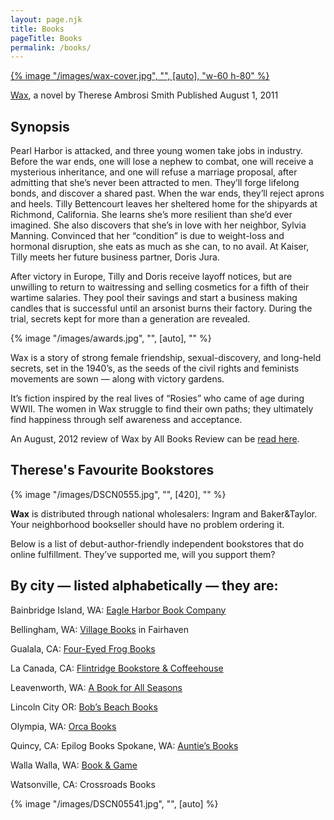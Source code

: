 ```yaml
---
layout: page.njk
title: Books
pageTitle: Books
permalink: /books/
---
```

<div class="flex justify-center md:float-left md:pr-10">
  <a href="/goto/Wax/">
    {% image "/images/wax-cover.jpg", "", [auto], "w-60 h-80" %}
  </a>
</div>

<u>Wax</u>, a novel by Therese Ambrosi Smith
Published August 1, 2011

## Synopsis

Pearl Harbor is attacked, and three young women take jobs in industry. Before the war ends, one will lose a nephew to
combat, one will receive a mysterious inheritance, and one will refuse a marriage proposal, after admitting that she’s
never been attracted to men. They’ll forge lifelong bonds, and discover a shared past.
When the war ends, they’ll reject aprons and heels. Tilly Bettencourt leaves her sheltered home for the shipyards at
Richmond, California. She learns she’s more resilient than she’d ever imagined. She also discovers that she’s in love
with her neighbor, Sylvia Manning. Convinced that her “condition” is due to weight-loss and hormonal disruption, she
eats as much as she can, to no avail. At Kaiser, Tilly meets her future business partner, Doris Jura.

After victory in Europe, Tilly and Doris receive layoff notices, but are unwilling to return to waitressing and selling
cosmetics for a fifth of their wartime salaries. They pool their savings and start a business making candles that is
successful until an arsonist burns their factory. During the trial, secrets kept for more than a generation are
revealed.

<div class="flex justify-center">
  {% image "/images/awards.jpg", "", [auto], "" %}
</div>

Wax is a story of strong female friendship, sexual-discovery, and long-held secrets, set in the 1940’s, as the seeds of
the civil rights and feminists movements are sown — along with victory gardens.

It’s fiction inspired by the real lives of “Rosies” who came of age during WWII. The women in Wax struggle to find their
own paths; they ultimately find happiness through self awareness and acceptance.

An August, 2012 review of Wax by All Books Review can be [read here](/blog/one-year-later/).

<h2 class="text-center !text-3xl mt-[30px]">Therese's Favourite Bookstores</h2>
{% image "/images/DSCN0555.jpg", "", [420], "" %}

<b class="underline" >Wax</b> is distributed through national wholesalers: Ingram and Baker&Taylor. Your neighborhood
bookseller should have no problem ordering it.

Below is a list of debut-author-friendly independent bookstores that do online fulfillment. They’ve supported me, will you support them?

## By city — listed alphabetically — they are:

<p class="m-0">Bainbridge Island, WA: <a href="https://www.eagleharborbooks.com/" target="_blank" class="text-blue-500">Eagle Harbor Book Company</a></p>

<p class="m-0">Bellingham, WA: <a href="https://www.villagebooks.com/" target="_blank" class="text-blue-500">Village Books</a> in Fairhaven</p>

<p class="m-0">Gualala, CA: <a href="https://www.foureyedfrog.com/" target="_blank" class="text-blue-500">Four-Eyed Frog Books</a></p>

<p class="m-0">La Canada, CA: <a href="https://www.flintridgebooks.com/" target="_blank" class="text-blue-500">Flintridge Bookstore & Coffeehouse</a></p>

<p class="m-0">Leavenworth, WA: <a href="https://www.abookforallseasons.com/" target="_blank" class="text-blue-500">A Book for All Seasons</a></p>

<p class="m-0">Lincoln City OR: <a href="https://bobsbeachbooks.net/" target="_blank" class="text-blue-500">Bob’s Beach Books</a></p>

<p class="m-0">Olympia, WA: <a href="https://www.orcabooks.com/" target="_blank" class="text-blue-500">Orca Books</a></p>

<p class="m-0">Quincy, CA: Epilog Books Spokane, WA: <a href="https://www.auntiesbooks.com/" target="_blank" class="text-blue-500">Auntie’s Books</a></p>

<p class="m-0">Walla Walla, WA: <a href="http://www.bookandgame.com/" target="_blank" class="text-blue-500">Book & Game</a></p>

<p class="m-0">Watsonville, CA: Crossroads Books</p>

{% image "/images/DSCN05541.jpg", "", [auto] %}
